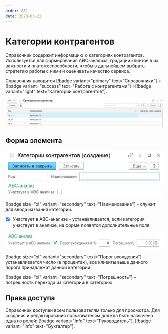 ```yaml
---
order: 881
date: 2023-05-22
---
```

# Категории контрагентов

Справочник содержит информацию о категориях контрагентов. Используется для формирования АВС-анализа, градации клинтов в их важности и платежеспособности, чтобы в дальнейшем выбрать стратегию работы с ними и оценивать качество сервиса.

Справочник находится [!badge variant="primary" text="Справочники"]->[!badge variant="success" text="Работа с контрагентами"]->[!badge variant="light" text="Категории контрагентов"].

![Форма списка категории контрагентов](/images/Форма_списка_категории_КА.jpg)


## Форма элемента

![](/images/Форма_элемента_категории_КА.jpg)


[!badge size="xl" variant="secondary" text="Наименование"] - служит для ввода названия категории.

- [x] Участвует в АВС-анализе - устанавливается, если категория участвует в анализе, на форме появятся дополнительные поля:

![](/images/Форма_элемента_категории_КА_2.jpg)

[!badge size="xl" variant="secondary" text="Порог вхождения"] – устанавливается число (в процентах), все клиенты выше данного порога принадлежат данной категории.

[!badge size="xl" variant="secondary" text="Погрешность"] – погрешность перехода из категории в категорию.

## Права доступа

Справочник доступен всем пользователям только для просмотра. Для создания и редактирования пользователям должна быть назначена одна из ролей: [!badge variant="info" text="Руководитель"], [!badge variant="info" text="Бухгалтер"].
